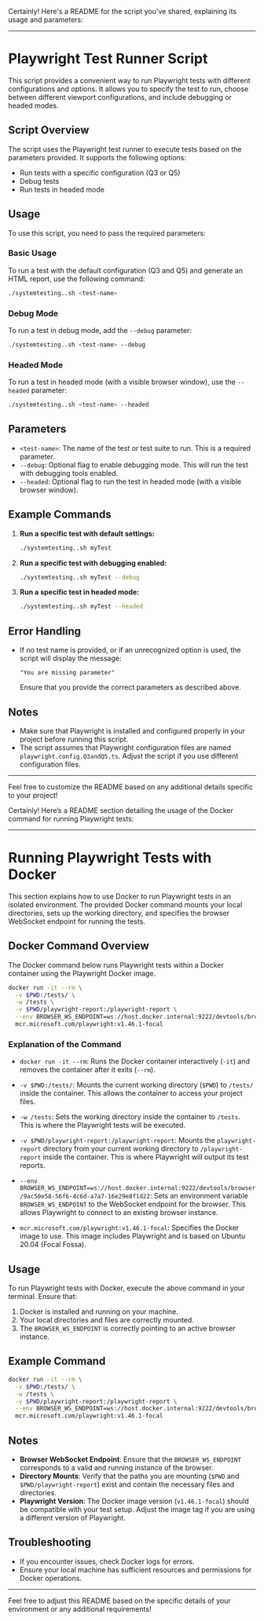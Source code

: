 Certainly! Here's a README for the script you've shared, explaining its usage and parameters:

---

# Playwright Test Runner Script

This script provides a convenient way to run Playwright tests with different configurations and options. It allows you to specify the test to run, choose between different viewport configurations, and include debugging or headed modes.

## Script Overview

The script uses the Playwright test runner to execute tests based on the parameters provided. It supports the following options:

- Run tests with a specific configuration (Q3 or Q5)
- Debug tests
- Run tests in headed mode

## Usage

To use this script, you need to pass the required parameters:

### Basic Usage

To run a test with the default configuration (Q3 and Q5) and generate an HTML report, use the following command:

```bash
./systemtesting..sh <test-name>
```

### Debug Mode

To run a test in debug mode, add the `--debug` parameter:

```bash
./systemtesting..sh <test-name> --debug
```

### Headed Mode

To run a test in headed mode (with a visible browser window), use the `--headed` parameter:

```bash
./systemtesting..sh <test-name> --headed
```

## Parameters

- `<test-name>`: The name of the test or test suite to run. This is a required parameter.
- `--debug`: Optional flag to enable debugging mode. This will run the test with debugging tools enabled.
- `--headed`: Optional flag to run the test in headed mode (with a visible browser window).

## Example Commands

1. **Run a specific test with default settings:**

   ```bash
   ./systemtesting..sh myTest
   ```

2. **Run a specific test with debugging enabled:**

   ```bash
   ./systemtesting..sh myTest --debug
   ```

3. **Run a specific test in headed mode:**

   ```bash
   ./systemtesting..sh myTest --headed
   ```

## Error Handling

- If no test name is provided, or if an unrecognized option is used, the script will display the message:

  ```
  "You are missing parameter"
  ```

  Ensure that you provide the correct parameters as described above.

## Notes

- Make sure that Playwright is installed and configured properly in your project before running this script.
- The script assumes that Playwright configuration files are named `playwright.config.Q3andQ5.ts`. Adjust the script if you use different configuration files.

---

Feel free to customize the README based on any additional details specific to your project!


Certainly! Here’s a README section detailing the usage of the Docker command for running Playwright tests:

---

# Running Playwright Tests with Docker

This section explains how to use Docker to run Playwright tests in an isolated environment. The provided Docker command mounts your local directories, sets up the working directory, and specifies the browser WebSocket endpoint for running the tests.

## Docker Command Overview

The Docker command below runs Playwright tests within a Docker container using the Playwright Docker image.

```bash
docker run -it --rm \
  -v $PWD:/tests/ \
  -w /tests \
  -v $PWD/playwright-report:/playwright-report \
  --env BROWSER_WS_ENDPOINT=ws://host.docker.internal:9222/devtools/browser/9ac50e58-56f6-4c6d-a7a7-16e29e8f1d22 \
  mcr.microsoft.com/playwright:v1.46.1-focal
```

### Explanation of the Command

- `docker run -it --rm`: Runs the Docker container interactively (`-it`) and removes the container after it exits (`--rm`).

- `-v $PWD:/tests/`: Mounts the current working directory (`$PWD`) to `/tests/` inside the container. This allows the container to access your project files.

- `-w /tests`: Sets the working directory inside the container to `/tests`. This is where the Playwright tests will be executed.

- `-v $PWD/playwright-report:/playwright-report`: Mounts the `playwright-report` directory from your current working directory to `/playwright-report` inside the container. This is where Playwright will output its test reports.

- `--env BROWSER_WS_ENDPOINT=ws://host.docker.internal:9222/devtools/browser/9ac50e58-56f6-4c6d-a7a7-16e29e8f1d22`: Sets an environment variable `BROWSER_WS_ENDPOINT` to the WebSocket endpoint for the browser. This allows Playwright to connect to an existing browser instance.

- `mcr.microsoft.com/playwright:v1.46.1-focal`: Specifies the Docker image to use. This image includes Playwright and is based on Ubuntu 20.04 (Focal Fossa).

## Usage

To run Playwright tests with Docker, execute the above command in your terminal. Ensure that:

1. Docker is installed and running on your machine.
2. Your local directories and files are correctly mounted.
3. The `BROWSER_WS_ENDPOINT` is correctly pointing to an active browser instance.

## Example Command

```bash
docker run -it --rm \
  -v $PWD:/tests/ \
  -w /tests \
  -v $PWD/playwright-report:/playwright-report \
  --env BROWSER_WS_ENDPOINT=ws://host.docker.internal:9222/devtools/browser/9ac50e58-56f6-4c6d-a7a7-16e29e8f1d22 \
  mcr.microsoft.com/playwright:v1.46.1-focal
```

## Notes

- **Browser WebSocket Endpoint**: Ensure that the `BROWSER_WS_ENDPOINT` corresponds to a valid and running instance of the browser.
- **Directory Mounts**: Verify that the paths you are mounting (`$PWD` and `$PWD/playwright-report`) exist and contain the necessary files and directories.
- **Playwright Version**: The Docker image version (`v1.46.1-focal`) should be compatible with your test setup. Adjust the image tag if you are using a different version of Playwright.

## Troubleshooting

- If you encounter issues, check Docker logs for errors.
- Ensure your local machine has sufficient resources and permissions for Docker operations.

---

Feel free to adjust this README based on the specific details of your environment or any additional requirements!